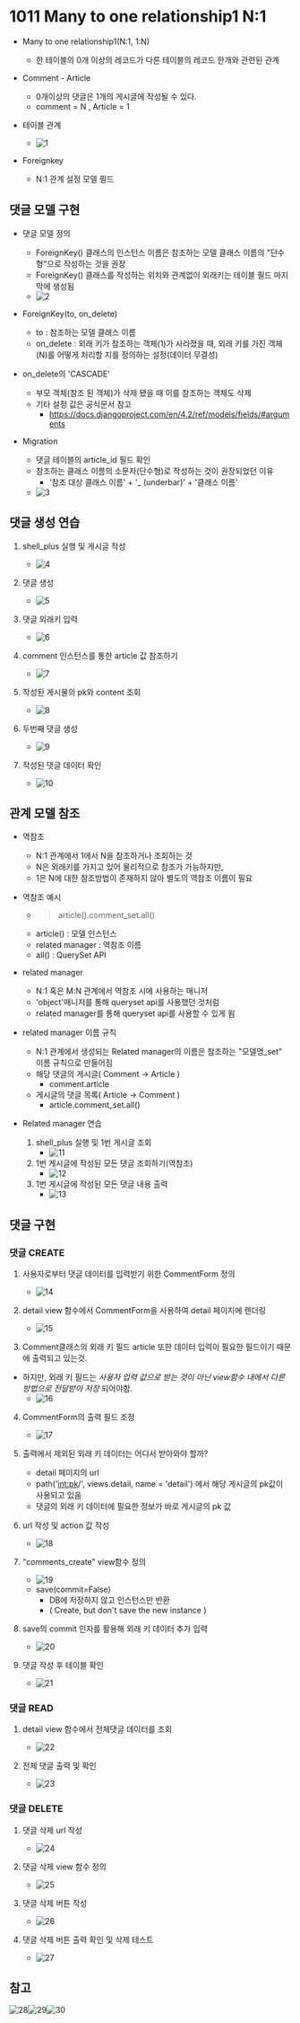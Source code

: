 # 1011 Many to one relationship1 N:1
- Many to one relationship1(N:1, 1:N)
  - 한 테이블의 0개 이상의 레코드가 다른 테이블의 레코드 한개와 관련된 관계

- Comment - Article
  - 0개이상의 댓글은 1개의 게시글에 작성될 수 있다.
  - comment = N , Article = 1

- 테이블 관계
  - ![1](pict/pict1.png)

- Foreignkey
  - N:1 관계 설정 모델 필드

## 댓글 모델 구현
- 댓글 모델 정의
  - ForeignKey() 클래스의 인스턴스 이름은 참조하는 모델 클래스 이름의 "단수형"으로 작성하는 것을 권장
  - ForeignKey() 클래스를 작성하는 위치와 관계없이 외래키는 테이블 필드 마지막에 생성됨
  - ![2](pict/pict2.png)
- ForeignKey(to, on_delete)
  - to : 참조하는 모델 클래스 이름 
  - on_delete : 외래 키가 참조하는 객체(1)가 사라졌을 때, 외래 키를 가진 객체(N)를 어떻게 처리할 지를 정의하는 설정(데이터 무결성)

- on_delete의 'CASCADE'
  - 부모 객체(참조 된 객체)가 삭제 됐을 때 이를 참조하는 객체도 삭제
  - 기타 설정 값은 공식문서 참고
    - https://docs.djangoproject.com/en/4.2/ref/models/fields/#arguments

- Migration
  - 댓글 테이블의 article_id 필드 확인
  - 참조하는 클래스 이름의 소문자(단수형)로 작성하는 것이 권장되었던 이유
    - '참조 대상 클래스 이름' + '_ (underbar)' + '클래스 이름'
  - ![3](pict/pict3.png)

## 댓글 생성 연습
1. shell_plus 실행 및 게시글 작성
   - ![4](pict/pict4.png)

2. 댓글 생성
   - ![5](pict/pict5.png)

3. 댓글 외래키 입력
   - ![6](pict/pict6.png)

4. comment 인스턴스를 통한 article 값 참조하기
   - ![7](pict/pict7.png)

5. 작성된 게시물의 pk와 content 조회
   - ![8](pict/pict8.png)

6. 두번째 댓글 생성
   - ![9](pict/pict9.png)

7. 작성된 댓글 데이터 확인
   - ![10](pict/pict10.png)

## 관계 모델 참조
- 역참조
  - N:1 관계에서 1에서 N을 참조하거나 조회하는 것
  - N은 외래키를 가지고 있어 물리적으로 참조가 가능하지만,
  - 1은 N에 대한 참조방법이 존재하지 않아 별도의 역참조 이름이 필요

- 역참조 예시
  - > article().comment_set.all()
  - article() : 모델 인스턴스
  - related manager : 역참조 이름
  - all() : QuerySet API

- related manager
  - N:1 혹은 M:N 관계에서 역참조 시에 사용하는 매니저
  - 'object'매니저를 통해 queryset api를 사용했던 것처럼 
  - related manager를 통해 queryset api를 사용할 수 있게 됨

- related manager 이름 규칙
  - N:1 관계에서 생성되는 Related manager의 이름은 참조하는 "모델명_set" 이름 규칙으로 만들어짐
  - 해당 댓글의 게시글( Comment -> Article )
    - comment.article
  - 게시글의 댓글 목록( Article -> Comment )
    - article.comment_set.all()

- Related manager 연습
  1. shell_plus 실행 및 1번 게시글 조회
     - ![11](pict/pict11.png)
  2. 1번 게시글에 작성된 모든 댓글 조회하기(역참조)
     - ![12](pict/pict12.png)
  3. 1번 게시글에 작성된 모든 댓글 내용 출력
     - ![13](pict/pict13.png)

## 댓글 구현
### 댓글 CREATE
1. 사용자로부터 댓글 데이터를 입력받기 위한 CommentForm 정의
   - ![14](pict/pict14.png)

2. detail view 함수에서 CommentForm을 사용하여 detail 페이지에 렌더링
   - ![15](pict/pict15.png)

3. Comment클래스의 외래 키 필드 article 또한 데이터 입력이 필요한 필드이기 때문에 출력되고 있는것.
- 하지만, 외래 키 필드는 *사용자 입력 값으로 받는 것이 아닌 view함수 내에서 다른 방법으로 전달받아 저장* 되어야함. 
   - ![16](pict/pict16.png)

4. CommentForm의 출력 필드 조정
   - ![17](pict/pict17.png)

5. 출력에서 제외된 외래 키 데이터는 어디서 받아와야 할까?
   - detail 페이지의 url
   - path('<int:pk>/', views.detail, name = 'detail') 에서 해당 게시글의 pk값이 사용되고 있음
   - 댓글의 외래 키 데이터에 필요한 정보가 바로 게시글의 pk 값

6. url 작성 및 action 값 작성
   - ![18](pict/pict18.png)

7. "comments_create" view함수 정의
   - ![19](pict/pict19.png)
   - save(commit=False)
     - DB에 저장하지 않고 인스턴스만 반환
     - ( Create, but don't save the new instance )

8. save의 commit 인자를 활용해 외래 키 데이터 추가 입력
   -  ![20](pict/pict20.png)

9. 댓글 작성 후 테이블 확인
   - ![21](pict/pict21.png)

### 댓글 READ
1. detail view 함수에서 전체댓글 데이터를 조회
   - ![22](pict/pict22.png)

2. 전체 댓글 출력 및 확인
   - ![23](pict/pict23.png)

### 댓글 DELETE
1. 댓글 삭제 url 작성
   - ![24](pict/pict24.png)

2. 댓글 삭제 view 함수 정의
   - ![25](pict/pict25.png)

3. 댓글 삭제 버튼 작성
   - ![26](pict/pict26.png)

4. 댓글 삭제 버튼 출력 확인 및 삭제 테스트
   - ![27](pict/pict27.png)

## 참고
![28](pict/pict28.png)![29](pict/pict29.png)![30](pict/pict30.png)

